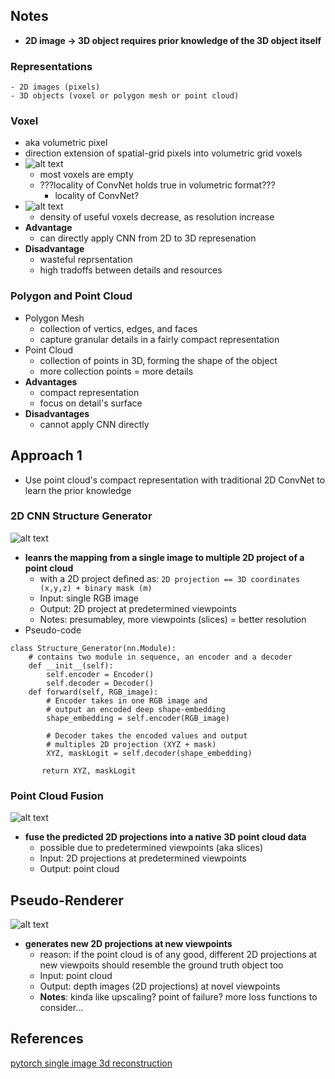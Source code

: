 ## Notes
- **2D image -> 3D object requires prior knowledge of the 3D object itself**

### Representations 
    - 2D images (pixels)
    - 3D objects (voxel or polygon mesh or point cloud)

### Voxel
- aka volumetric pixel
- direction extension of spatial-grid pixels into volumetric grid voxels
- ![alt text](https://miro.medium.com/max/454/1*tU7Gogi4KusZUqMhaE5nUA.png)
    - most voxels are empty
    - ???locality of ConvNet holds true in volumetric format???
        - locality of ConvNet?
- ![alt text](https://miro.medium.com/max/1000/1*BraYPHcvslfsBu8zWsmDow.png)
    - density of useful voxels decrease, as resolution increase
- **Advantage**
    - can directly apply CNN from 2D to 3D represenation
- **Disadvantage**
    - wasteful reprsentation
    - high tradoffs between details and resources

### Polygon and Point Cloud 
- Polygon Mesh
    - collection of vertics, edges, and faces
    - capture granular details in a fairly compact representation
- Point Cloud
    - collection of points in 3D, forming the shape of the object
    - more collection points = more details
- **Advantages**
    - compact representation
    - focus on detail's surface
- **Disadvantages**
    - cannot apply CNN directly

## Approach 1
- Use point cloud's compact representation with traditional 2D ConvNet to learn the prior knowledge

### **2D CNN Structure Generator**
![alt text](https://miro.medium.com/max/1000/1*XBsH_-daV7GgHSSarDp-Wg.png)
- **leanrs the mapping from a single image to multiple 2D project of a point cloud**
    - with a 2D project defined as: `2D projection == 3D coordinates (x,y,z) + binary mask (m)`
    - Input:    single RGB image
    - Output:   2D project at predetermined viewpoints
    - Notes: presumabley, more viewpoints (slices) = better resolution
- Pseudo-code
```#--------- Pytorch pseudo-code for Structure Generator ---------#
class Structure_Generator(nn.Module):
    # contains two module in sequence, an encoder and a decoder
    def __init__(self):
        self.encoder = Encoder()
        self.decoder = Decoder()
    def forward(self, RGB_image):
        # Encoder takes in one RGB image and 
        # output an encoded deep shape-embedding
        shape_embedding = self.encoder(RGB_image)
        
        # Decoder takes the encoded values and output  
        # multiples 2D projection (XYZ + mask)
        XYZ, maskLogit = self.decoder(shape_embedding)
 
       return XYZ, maskLogit
```

### **Point Cloud Fusion**
![alt text](https://miro.medium.com/max/1000/1*U6pFwN2u2IdWjGpLROKy6w.png)
- **fuse the predicted 2D projections into a native 3D point cloud data**
    - possible due to predetermined viewpoints (aka slices)
    - Input: 2D projections at predetermined viewpoints
    - Output: point cloud

## **Pseudo-Renderer**
![alt text](https://miro.medium.com/max/1000/1*xNnbni5_HOfnCbCndznAWA.png)
- **generates new 2D projections at **new** viewpoints**
    - reason: if the point cloud is of any good, different 2D projections at new viewpoits should resemble the ground truth object too
    - Input: point cloud
    - Output: depth images (2D projections) at novel viewpoints
    - **Notes**: kinda like upscaling? point of failure? more loss functions to consider...

## References

[pytorch single image 3d reconstruction](https://medium.com/vitalify-asia/create-3d-model-from-a-single-2d-image-in-pytorch-917aca00bb07)